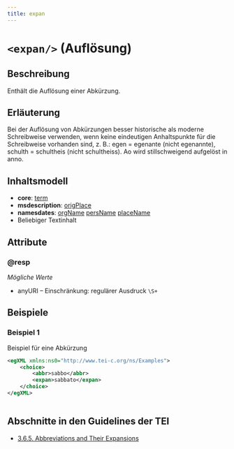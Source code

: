 ```yaml
---
title: expan
---
```




# `<expan/>` (Auflösung)

## Beschreibung

Enthält die Auflösung einer Abkürzung.

## Erläuterung

Bei der Auflösung von Abkürzungen besser historische als moderne Schreibweise verwenden, wenn keine eindeutigen Anhaltspunkte für die Schreibweise vorhanden sind, z. B.: egen = egenante (nicht egenannte), schulth = schultheis (nicht schultheiss). Ao wird stillschweigend aufgelöst in anno. 

## Inhaltsmodell

- **core**: [term](term.md)
- **msdescription**: [origPlace](origPlace.md)
- **namesdates**: [orgName](orgName.md) [persName](persName.md) [placeName](placeName.md)
- Beliebiger Textinhalt

## Attribute

### @resp



*Mögliche Werte*

- anyURI – Einschränkung: regulärer Ausdruck `\S+`

## Beispiele

### Beispiel 1

Beispiel für eine Abkürzung

```xml
<egXML xmlns:ns0="http://www.tei-c.org/ns/Examples">
    <choice>
        <abbr>sabbo</abbr>
        <expan>sabbato</expan>
    </choice>
</egXML>
               
```

## Abschnitte in den Guidelines der TEI

- [3.6.5. Abbreviations and Their Expansions](https://www.tei-c.org/release/doc/tei-p5-doc/en/html/CO.html#CONAAB)